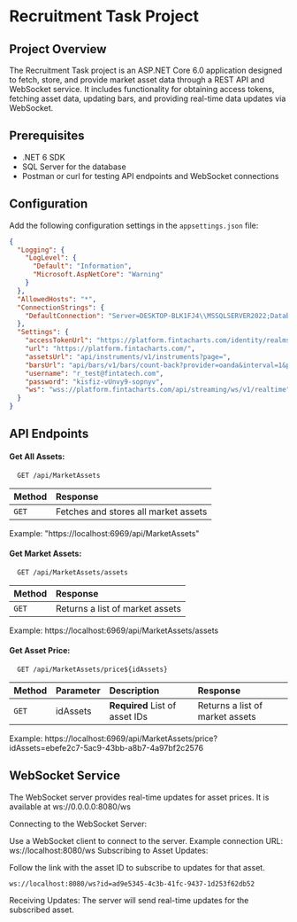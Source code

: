 # Recruitment Task Project

## Project Overview
The Recruitment Task project is an ASP.NET Core 6.0 application designed to fetch, store, and provide market asset data through a REST API and WebSocket service. It includes functionality for obtaining access tokens, fetching asset data, updating bars, and providing real-time data updates via WebSocket.

## Prerequisites
- .NET 6 SDK
- SQL Server for the database
- Postman or curl for testing API endpoints and WebSocket connections

## Configuration
Add the following configuration settings in the `appsettings.json` file:
```json
{
  "Logging": {
    "LogLevel": {
      "Default": "Information",
      "Microsoft.AspNetCore": "Warning"
    }
  },
  "AllowedHosts": "*",
  "ConnectionStrings": {
    "DefaultConnection": "Server=DESKTOP-BLK1FJ4\\MSSQLSERVER2022;Database=MarketAssetsDB;Trusted_Connection=True;"
  },
  "Settings": {
    "accessTokenUrl": "https://platform.fintacharts.com/identity/realms/fintatech/protocol/openid-connect/token",
    "url": "https://platform.fintacharts.com/",
    "assetsUrl": "api/instruments/v1/instruments?page=",
    "barsUrl": "api/bars/v1/bars/count-back?provider=oanda&interval=1&periodicity=day&barsCount=1000",
    "username": "r_test@fintatech.com",
    "password": "kisfiz-vUnvy9-sopnyv",
    "ws": "wss://platform.fintacharts.com/api/streaming/ws/v1/realtime"
  }
}
```

## API Endpoints
#### Get All Assets:

```http
  GET /api/MarketAssets
```

| Method | Response                |
| :-------- | :------------------------- |
| `GET` | Fetches and stores all market assets |

Example:
"https://localhost:6969/api/MarketAssets"

#### Get Market Assets:
```http
  GET /api/MarketAssets/assets
```

| Method | Response                |
| :-------- | :------------------------- |
| `GET` | Returns a list of market assets |

Example: https://localhost:6969/api/MarketAssets/assets

#### Get Asset Price:

```http 
  GET /api/MarketAssets/price${idAssets}
```

| Method | Parameter | Description | Response               | 
| :----- |:----------|:----------- |:---------------------- | 
| `GET` | idAssets |**Required** List of asset IDs |Returns a list of market assets |

Example: https://localhost:6969/api/MarketAssets/price?idAssets=ebefe2c7-5ac9-43bb-a8b7-4a97bf2c2576

## WebSocket Service
The WebSocket server provides real-time updates for asset prices. It is available at ws://0.0.0.0:8080/ws

Connecting to the WebSocket Server:

Use a WebSocket client to connect to the server.
Example connection URL: ws://localhost:8080/ws
Subscribing to Asset Updates:

Follow the link with the asset ID to subscribe to updates for that asset. 
```
ws://localhost:8080/ws?id=ad9e5345-4c3b-41fc-9437-1d253f62db52
```
Receiving Updates:
The server will send real-time updates for the subscribed asset.
